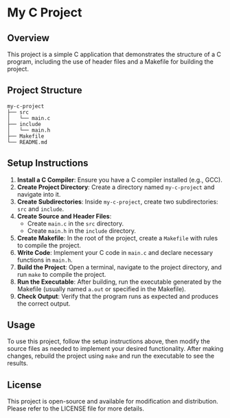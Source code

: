 # My C Project

## Overview
This project is a simple C application that demonstrates the structure of a C program, including the use of header files and a Makefile for building the project.

## Project Structure
```
my-c-project
├── src
│   └── main.c
├── include
│   └── main.h
├── Makefile
└── README.md
```

## Setup Instructions

1. **Install a C Compiler**: Ensure you have a C compiler installed (e.g., GCC).
2. **Create Project Directory**: Create a directory named `my-c-project` and navigate into it.
3. **Create Subdirectories**: Inside `my-c-project`, create two subdirectories: `src` and `include`.
4. **Create Source and Header Files**: 
   - Create `main.c` in the `src` directory.
   - Create `main.h` in the `include` directory.
5. **Create Makefile**: In the root of the project, create a `Makefile` with rules to compile the project.
6. **Write Code**: Implement your C code in `main.c` and declare necessary functions in `main.h`.
7. **Build the Project**: Open a terminal, navigate to the project directory, and run `make` to compile the project.
8. **Run the Executable**: After building, run the executable generated by the Makefile (usually named `a.out` or specified in the Makefile).
9. **Check Output**: Verify that the program runs as expected and produces the correct output.

## Usage
To use this project, follow the setup instructions above, then modify the source files as needed to implement your desired functionality. After making changes, rebuild the project using `make` and run the executable to see the results.

## License
This project is open-source and available for modification and distribution. Please refer to the LICENSE file for more details.